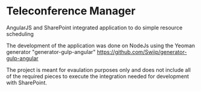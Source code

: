 # Teleconference Manager
AngularJS and SharePoint integrated application to do simple resource scheduling

The development of the application was done on NodeJs using the Yeoman generator "generator-gulp-angular"
https://github.com/Swiip/generator-gulp-angular

The project is meant for evaulation purposes only and does not include all of the required pieces to execute
the integration needed for development with SharePoint.